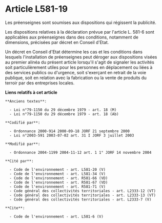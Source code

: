 # Article L581-19

Les préenseignes sont soumises aux dispositions qui régissent la publicité. 

Les dispositions relatives à la déclaration prévue par l'article L. 581-6 sont applicables aux préenseignes dans des
conditions, notamment de dimensions, précisées par décret en Conseil d'Etat. 

Un décret en Conseil d'Etat détermine les cas et les conditions dans lesquels l'installation de préenseignes peut déroger aux
dispositions visées au premier alinéa du présent article lorsqu'il s'agit de signaler les activités soit particulièrement
utiles pour les personnes en déplacement ou liées à des services publics ou d'urgence, soit s'exerçant en retrait de la voie
publique, soit en relation avec la fabrication ou la vente de produits du terroir par des entreprises locales.

**Liens relatifs à cet article**

	**Anciens textes**:

	  - Loi n°79-1150 du 29 décembre 1979 - art. 18 (M)
	  - Loi n°79-1150 du 29 décembre 1979 - art. 18 (Ab)

	**Codifié par**:

	  - Ordonnance 2000-914 2000-09-18 JORF 21 septembre 2000
	  - Loi n°2003-591 2003-07-02 art. 31 I JORF 3 juillet 2003

	**Modifié par**:

	  - Ordonnance 2004-1199 2004-11-12 art. 1 1° JORF 14 novembre 2004

	**Cité par**:

	  - Code de l'environnement - art. L581-20 (V)
	  - Code de l'environnement - art. L581-34 (V)
	  - Code de l'environnement - art. R581-66 (VD)
	  - Code de l'environnement - art. R581-67 (VD)
	  - Code de l'environnement - art. R581-71 (V)
	  - Code général des collectivités territoriales - art. L2333-12 (VT)
	  - Code général des collectivités territoriales - art. L2333-13 (VT)
	  - Code général des collectivités territoriales - art. L2333-7 (V)

	**Cite**:

	  - Code de l'environnement - art. L581-6 (V)
